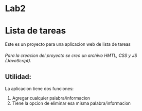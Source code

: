 # Lab2
# Lista de tareas
Este es un proyecto para una aplicacion web de lista de tareas

###### Para la creacion del proyecto se creo un archivo HMTL, CSS y JS (JavaScript).

## Utilidad:
La aplicacion tiene dos funciones:
1. Agregar cualquier palabra/informacion
2. Tiene la opcion de eliminar esa misma palabra/informacion
